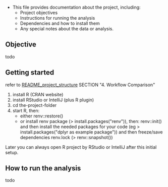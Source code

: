 - This file provides documentation about the project, including:
    - Project objectives
    - Instructions for running the analysis
    - Dependencies and how to install them
    - Any special notes about the data or analysis.
## Objective
todo

## Getting started
refer to [README_project_structure](./README_project_structure.md) SECTION "4\. Workflow Comparison"

1. install R (CRAN website)<Comprehensive R Archive Network>
2. install RStudio or IntelliJ (plus R plugin)
3. cd the-project-folder
4. start R, then:
   - either renv::restore()
   - or install renv package (> install.packages("renv")), then: renv::init() and then install the needed packages for your code (eg > install.packages("dplyr as example package")) and then freeze/save dependencies renv.lock (> renv::snapshot())

Later you can always open R project by RStudio or IntelliJ after this initial setup.

## How to run the analysis
todo

